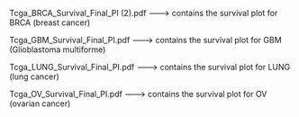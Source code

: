 Tcga_BRCA_Survival_Final_PI (2).pdf ---> contains the survival plot for BRCA (breast cancer)

Tcga_GBM_Survival_Final_PI.pdf ---> contains the survival plot for GBM (Glioblastoma multiforme)

Tcga_LUNG_Survival_Final_PI.pdf ---> contains the survival plot for LUNG (lung cancer)

Tcga_OV_Survival_Final_PI.pdf ---> contains the survival plot for OV (ovarian cancer)
